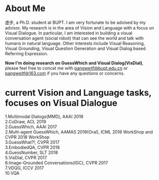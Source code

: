 

# About Me
虚步, a Ph.D. student at BUPT. I am very fortunate to be advised by my advisor. My research is in the area of Vision and Language with a focus on Visual Dialogue. In particular, I am interested in building a visual conversation agent (social robot) that can see the world and talk with humans in natural language. Other interests include Visual Reasoning, Visual Grounding, Visual Question Generation and Visual Dialog based Referring Expression.

<b>Now I'm doing research on GuessWhich and Visual Dialog(VisDial)</b>, please feel free to concat me with pangweitf@bupt.edu.cn or pangweitf@163.com if you have any questions or concerns.

# current Vision and Language tasks, focuses on Visual Dialogue
1.Multimodal Dialogs(MMD), AAAI 2018<br>
2.CoDraw, ACL 2019<br>
2.GuessWhich, AAAI 2017<br>
2.Multi-agent GuessWhich, AAMAS 2019(Oral), ICML 2018 WorkShop and CVPR 2018 WorkShop<br>
3.GuessWhat?!, CVPR 2017<br>
3.EmbodiedQA, CVPR 2018<br>
4.GuessNumber, SLT 2018<br>
5.VisDial, CVPR 2017<br>
6.Image-Grounded Conversations(IGC), CVPR 2017<br>
7.VDQG, ICCV 2017<br>
10.VQA<br>
